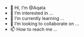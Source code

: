 - 👋 Hi, I’m @Aqata
- 👀 I’m interested in ...
- 🌱 I’m currently learning ...
- 💞️ I’m looking to collaborate on ...
- 📫 How to reach me ...

<!---
Aqata/Aqata is a ✨ special ✨ repository because its `README.md` (this file) appears on your GitHub profile.
You can click the Preview link to take a look at your changes.
--->
